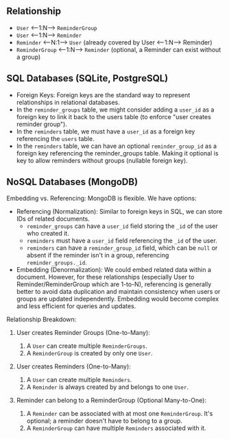 ## Relationship

- `User` <--1:N--> `ReminderGroup`
- `User` <--1:N--> `Reminder`
- `Reminder` <--N:1--> `User` (already covered by User <--1:N--> Reminder)
- `ReminderGroup` <--1:N--> `Reminder` (optional, a Reminder can exist without a group)

## SQL Databases (SQLite, PostgreSQL)

- Foreign Keys: Foreign keys are the standard way to represent relationships in relational databases.
- In the `reminder_groups` table, we might consider adding a `user_id` as a foreign key to link it back to the users table (to enforce "user creates reminder group").
- In the `reminders` table, we must have a `user_id` as a foreign key referencing the `users` table.
- In the `reminders` table, we can have an optional `reminder_group_id` as a foreign key referencing the reminder_groups table. Making it optional is key to allow reminders without groups (nullable foreign key).


## NoSQL Databases (MongoDB)

Embedding vs. Referencing: MongoDB is flexible. We have options:

- Referencing (Normalization): Similar to foreign keys in SQL, we can store IDs of related documents.
  - `reminder_groups` can have a `user_id` field storing the `_id` of the user who created it.
  - `reminders` must have a `user_id` field referencing the `_id` of the user.
  - `reminders` can have a `reminder_group_id` field, which can be `null` or absent if the reminder isn't in a group, referencing `reminder_groups._id`.
- Embedding (Denormalization): We could embed related data within a document. However, for these relationships (especially User to Reminder/ReminderGroup which are 1-to-N), referencing is generally better to avoid data duplication and maintain consistency when users or groups are updated independently. Embedding would become complex and less efficient for queries and updates.

Relationship Breakdown:

1. User creates Reminder Groups (One-to-Many):
   1. A `User` can create multiple `ReminderGroups`.
   2. A `ReminderGroup` is created by only one `User`.

2. User creates Reminders (One-to-Many):
   1. A `User` can create multiple `Reminders`.
   2. A `Reminder` is always created by and belongs to one `User`.

3. Reminder can belong to a ReminderGroup (Optional Many-to-One):
   1. A `Reminder` can be associated with at most one `ReminderGroup`. It's optional; a reminder doesn't have to belong to a group.
   2. A `ReminderGroup` can have multiple `Reminders` associated with it.
